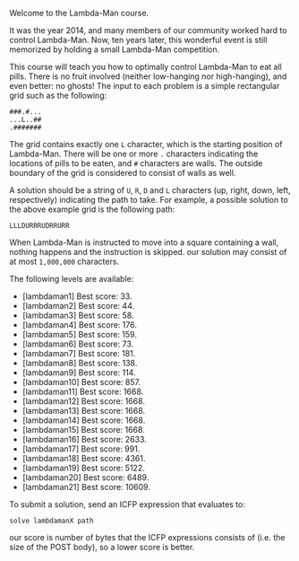Welcome to the Lambda-Man course.

It was the year 2014, and many members of our community worked hard to control Lambda-Man. Now, ten years later, this wonderful event is still memorized by holding a small Lambda-Man competition.

This course will teach you how to optimally control Lambda-Man to eat all pills. There is no fruit involved (neither low-hanging nor high-hanging), and even better: no ghosts! The input to each problem is a simple rectangular grid such as the following:

```
###.#...
...L..##
.#######
```

The grid contains exactly one `L` character, which is the starting position of Lambda-Man. There will be one or more `.` characters indicating the locations of pills to be eaten, and `#` characters are walls. The outside boundary of the grid is considered to consist of walls as well.

A solution should be a string of `U`, `R`, `D` and `L` characters (up, right, down, left, respectively) indicating the path to take. For example, a possible solution to the above example grid is the following path:
```
LLLDURRRUDRRURR
```
When Lambda-Man is instructed to move into a square containing a wall, nothing happens and the instruction is skipped. our solution may consist of at most `1,000,000` characters.

The following levels are available:
* [lambdaman1] Best score: 33.
* [lambdaman2] Best score: 44.
* [lambdaman3] Best score: 58.
* [lambdaman4] Best score: 176.
* [lambdaman5] Best score: 159.
* [lambdaman6] Best score: 73.
* [lambdaman7] Best score: 181.
* [lambdaman8] Best score: 138.
* [lambdaman9] Best score: 114.
* [lambdaman10] Best score: 857.
* [lambdaman11] Best score: 1668.
* [lambdaman12] Best score: 1668.
* [lambdaman13] Best score: 1668.
* [lambdaman14] Best score: 1668.
* [lambdaman15] Best score: 1668.
* [lambdaman16] Best score: 2633.
* [lambdaman17] Best score: 991.
* [lambdaman18] Best score: 4361.
* [lambdaman19] Best score: 5122.
* [lambdaman20] Best score: 6489.
* [lambdaman21] Best score: 10609.

To submit a solution, send an ICFP expression that evaluates to:

```
solve lambdamanX path
```

our score is number of bytes that the ICFP expressions consists of (i.e. the size of the POST body), so a lower score is better.
